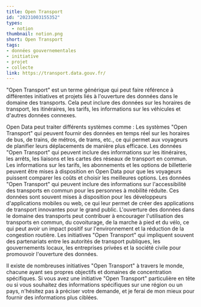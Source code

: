 ```yaml
---
title: Open Transport
id: "20231003155352"
types:
  - notion
thumbnail: notion.png
short: Open Transport
tags:
- données gouvernementales
- initiative
- projet
- collecte
link: https://transport.data.gouv.fr/
---
```


"Open Transport" est un terme générique qui peut faire référence à différentes initiatives et projets liés à l'ouverture des données dans le domaine des transports. Cela peut inclure des données sur les horaires de transport, les itinéraires, les tarifs, les informations sur les véhicules et d'autres données connexes.

Open Data peut traiter différents systèmes comme : 
Les systèmes "Open Transport" qui peuvent fournir des données en temps réel sur les horaires de bus, de trains, de métros, de trams, etc., ce qui permet aux voyageurs de planifier leurs déplacements de manière plus efficace.
Les données "Open Transport" qui peuvent inclure des informations sur les itinéraires, les arrêts, les liaisons et les cartes des réseaux de transport en commun.
 Les informations sur les tarifs, les abonnements et les options de billetterie peuvent être mises à disposition en Open Data pour que les voyageurs puissent comparer les coûts et choisir les meilleures options.
Les données "Open Transport" qui peuvent inclure des informations sur l'accessibilité des transports en commun pour les personnes à mobilité réduite.
Ces données sont souvent mises à disposition pour les développeurs d'applications mobiles ou web, ce qui leur permet de créer des applications de transport innovantes pour le grand public.
L'ouverture des données dans le domaine des transports peut contribuer à encourager l'utilisation des transports en commun, du covoiturage, de la marche à pied et du vélo, ce qui peut avoir un impact positif sur l'environnement et la réduction de la congestion routière.
Les initiatives "Open Transport" qui impliquent souvent des partenariats entre les autorités de transport publiques, les gouvernements locaux, les entreprises privées et la société civile pour promouvoir l'ouverture des données.

Il existe de nombreuses initiatives "Open Transport" à travers le monde, chacune ayant ses propres objectifs et domaines de concentration spécifiques. Si vous avez une initiative "Open Transport" particulière en tête ou si vous souhaitez des informations spécifiques sur une région ou un pays, n'hésitez pas à préciser votre demande, et je ferai de mon mieux pour fournir des informations plus ciblées.
